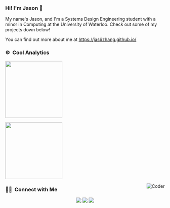 ### Hi! I'm Jason 👋

My name's Jason, and I'm a Systems Design Engineering student with a minor in Computing at the University of Waterloo. Check out some of my projects down below!

You can find out more about me at https://jas6zhang.github.io/

<!--- - You can find out more about me at https://jas6zhang.github.io/ --->

### ⚙️ &nbsp;Cool Analytics

<p align="left">
  <a href="https://github.com/jas6zhang">
  <img height="180em" src="https://github-readme-stats-eight-theta.vercel.app/api?username=jas6zhang&show_icons=true&theme=tokyonight&&hide=stars,issues"/>
    </a>
     
</p>
<p align="left">
  <a href="https://github.com/jas6zhang">
 <img height="180em" src="https://github-readme-stats.vercel.app/api/top-langs/?username=jas6zhang&theme=algolia"/>
      </a>
     
</p>

<img alt="Coder" src="https://user-images.githubusercontent.com/65873016/156272393-0646880b-10d3-459b-b222-aaf374b5fb6d.gif" align="right"/>

### 🤝🏻 &nbsp;Connect with Me

<p align="center">
<!--<a href="link"><img src="https://img.shields.io/badge/-link.com-3423A6?style=flat&logo=Google-Chrome&logoColor=white"/></a>-->
<a href="https://www.linkedin.com/in/j6z/"><img src="https://img.shields.io/badge/-Jason%20Zhang-0077B5?style=flat&logo=Linkedin&logoColor=white"/></a>
<a href="mailto:j2343zha@uwaterloo.ca"><img src="https://img.shields.io/badge/-j2343zha@uwaterloo.ca-D14836?style=flat&logo=Gmail&logoColor=white"/></a>
<a href="https://instagram.com/dtrxcy"><img src="https://img.shields.io/badge/-@jason6zhang-E4405F?style=flat&logo=Instagram&logoColor=white"/></a>
</p>
